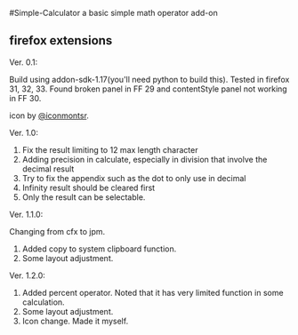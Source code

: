#Simple-Calculator
a basic simple math operator add-on

firefox extensions
------------------

Ver. 0.1:

Build using addon-sdk-1.17(you'll need python to build this). Tested in firefox 31, 32, 33. Found broken panel in FF 29 and contentStyle panel not working in FF 30.

icon by [@iconmontsr](http://iconmonstr.com/collection/).

Ver. 1.0:

1. Fix the result limiting to 12 max length character
2. Adding precision in calculate, especially in division that involve the decimal result
3. Try to fix the appendix such as the dot to only use in decimal
4. Infinity result should be cleared first
5. Only the result can be selectable. 

Ver. 1.1.0:

Changing from cfx to jpm.

1. Added copy to system clipboard function.
2. Some layout adjustment. 

Ver. 1.2.0:

1. Added percent operator. Noted that it has very limited function in some calculation.
2. Some layout adjustment.
3. Icon change. Made it myself. 